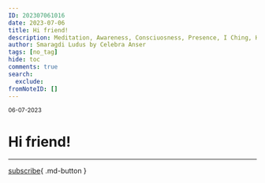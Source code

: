 ```yaml
---
ID: 202307061016
date: 2023-07-06
title: Hi friend!
description: Meditation, Awareness, Consciuosness, Presence, I Ching, Hexagram, Synchronicity, Psychology, Carl Gustav Jung, Tao, Zen, Buddhism, Alchemy, Religion, Spirituality, Self, Ego, Shadow, Individuation Process, Koan, Notes, Obsidian, Zettelkasten.
author: Smaragdi Ludus by Celebra Anser
tags: [no_tag]
hide: toc
comments: true
search:
  exclude:
fromNoteID: []  
---
```


<small>06-07-2023</small>
# Hi friend!



---
[subscribe](https://forms.gle/81QTtwV9HiRb8o3y6){ .md-button } 